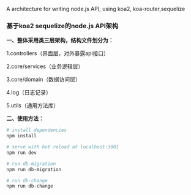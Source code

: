 A architecture for writing node.js API, using koa2, koa-router,sequelize

### 基于koa2 sequelize的node.js API架构

**一、整体采用类三层架构，结构文件划分为：**

1.controllers（界面层，对外暴露api接口）

2.core/services（业务逻辑层）

3.core/domain（数据访问层）

4.log（日志记录）

5.utils（通用方法库）


**二、使用方法：**

``` bash
# install dependencies
npm install

# serve with hot reload at localhost:3001
npm run dev

# run db-migration
npm run db-migration

# run db-change
npm run db-change
```
